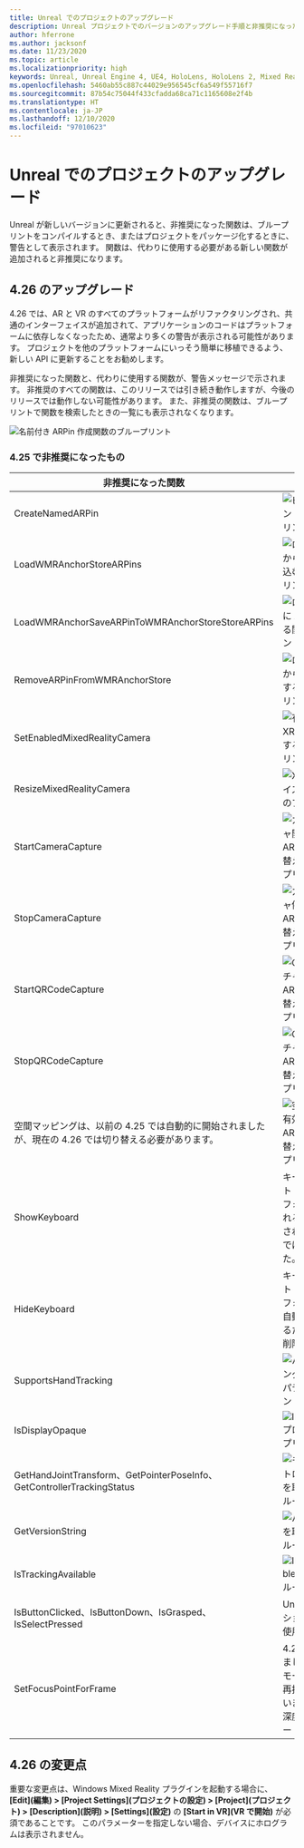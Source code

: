 ```yaml
---
title: Unreal でのプロジェクトのアップグレード
description: Unreal プロジェクトでのバージョンのアップグレード手順と非推奨になった API の概要。
author: hferrone
ms.author: jacksonf
ms.date: 11/23/2020
ms.topic: article
ms.localizationpriority: high
keywords: Unreal, Unreal Engine 4, UE4, HoloLens, HoloLens 2, Mixed Reality, 開発, ドキュメント, ガイド, 機能, Mixed Reality ヘッドセット, Windows Mixed Reality ヘッドセット, 仮想現実ヘッドセット, 移植, アップグレード
ms.openlocfilehash: 5460ab55c887c44029e956545cf6a549f55716f7
ms.sourcegitcommit: 87b54c75044f433cfadda68ca71c1165608e2f4b
ms.translationtype: HT
ms.contentlocale: ja-JP
ms.lasthandoff: 12/10/2020
ms.locfileid: "97010623"
---
```

# <a name="upgrading-projects-in-unreal"></a>Unreal でのプロジェクトのアップグレード

Unreal が新しいバージョンに更新されると、非推奨になった関数は、ブループリントをコンパイルするとき、またはプロジェクトをパッケージ化するときに、警告として表示されます。  関数は、代わりに使用する必要がある新しい関数が追加されると非推奨になります。 

## <a name="426-upgrades"></a>4.26 のアップグレード
 
4\.26 では、AR と VR のすべてのプラットフォームがリファクタリングされ、共通のインターフェイスが追加されて、アプリケーションのコードはプラットフォームに依存しなくなったため、通常より多くの警告が表示される可能性があります。  プロジェクトを他のプラットフォームにいっそう簡単に移植できるよう、新しい API に更新することをお勧めします。

非推奨になった関数と、代わりに使用する関数が、警告メッセージで示されます。  非推奨のすべての関数は、このリリースでは引き続き動作しますが、今後のリリースでは動作しない可能性があります。  また、非推奨の関数は、ブループリントで関数を検索したときの一覧にも表示されなくなります。

![名前付き ARPin 作成関数のブループリント](images/unreal-porting-img-01.png)

### <a name="425-deprecations"></a>4.25 で非推奨になったもの

| 非推奨になった関数 | 新しい関数 |
| --- | --- |
| CreateNamedARPin | ![ピン コンポーネント関数のブループリント](images/unreal-porting-img-02.png) |
| LoadWMRAnchorStoreARPins | ![ローカル ストアから ARPins を読み込む関数のブループリント](images/unreal-porting-img-03.png) |
| LoadWMRAnchorSaveARPinToWMRAnchorStoreStoreARPins | ![ローカル ストアに ARPin を保存する関数のブループリント](images/unreal-porting-img-04.png) |
| RemoveARPinFromWMRAnchorStore | ![ローカル ストアから ARPin を削除する関数のブループリント](images/unreal-porting-img-05.png) |
| SetEnabledMixedRealityCamera | ![有効な XRCamera を設定する関数のブループリント](images/unreal-porting-img-06.png) |
| ResizeMixedRealityCamera | ![XRCamera のサイズを変更する関数のブループリント](images/unreal-porting-img-07.png) |
| StartCameraCapture | ![カメラ キャプチャ開始のために ARCapture を切り替える関数のブループリント](images/unreal-porting-img-08.png) |
| StopCameraCapture | ![カメラ キャプチャ停止のために ARCapture を切り替える関数のブループリント](images/unreal-porting-img-09.png) |
| StartQRCodeCapture | ![QRコード キャプチャ開始のために ARCapture を切り替える関数のブループリント](images/unreal-porting-img-10.png) |
| StopQRCodeCapture | ![QRコード キャプチャ停止のために ARCapture を切り替える関数のブループリント](images/unreal-porting-img-11.png) |
| 空間マッピングは、以前の 4.25 では自動的に開始されましたが、現在の 4.26 では切り替える必要があります。 | ![空間マッピングを有効にするために ARCapture を切り替える関数のブループリント](images/unreal-porting-img-12.png) |
| ShowKeyboard | キーボードはテキスト ウィジェットにフォーカスが設定されると自動的に表示されるため、4.26 では削除されました。 |
| HideKeyboard | キーボードはテキスト ウィジェットがフォーカスを失うと自動的に非表示になるため、4.26 では削除されました。 |
| SupportsHandTracking | ![ハンド トラッキング サポート プロパティのブループリント](images/unreal-porting-img-13.png) |
| IsDisplayOpaque | ![IsDisplayOpaque プロパティのブループリント](images/unreal-porting-img-14.png) |
| GetHandJointTransform、GetPointerPoseInfo、GetControllerTrackingStatus | ![モーション コントローラーのデータを取得する関数のブループリント](images/unreal-porting-img-15.png) |
| GetVersionString | ![バージョン文字列を取得する関数のブループリント](images/unreal-porting-img-16.png) |
| IsTrackingAvailable | ![IsTrackingAvailable プロパティのブループリント](images/unreal-porting-img-17.png) |
| IsButtonClicked、IsButtonDown、IsGrasped、IsSelectPressed | Unreal の入力アクション システムを使用します。 |
| SetFocusPointForFrame | 4\.26 では削除されました。  以前はリモート処理のときの再投影に使用されていましたが、現在は深度の再投影がサポートされています。 |

## <a name="426-changes"></a>4.26 の変更点

重要な変更点は、Windows Mixed Reality プラグインを起動する場合に、 **[Edit]\(編集\) > [Project Settings]\(プロジェクトの設定\) > [Project]\(プロジェクト\) > [Description]\(説明\) > [Settings]\(設定\)** の **[Start in VR]\(VR で開始\)** が必須であることです。 このパラメーターを指定しない場合、デバイスにホログラムは表示されません。

